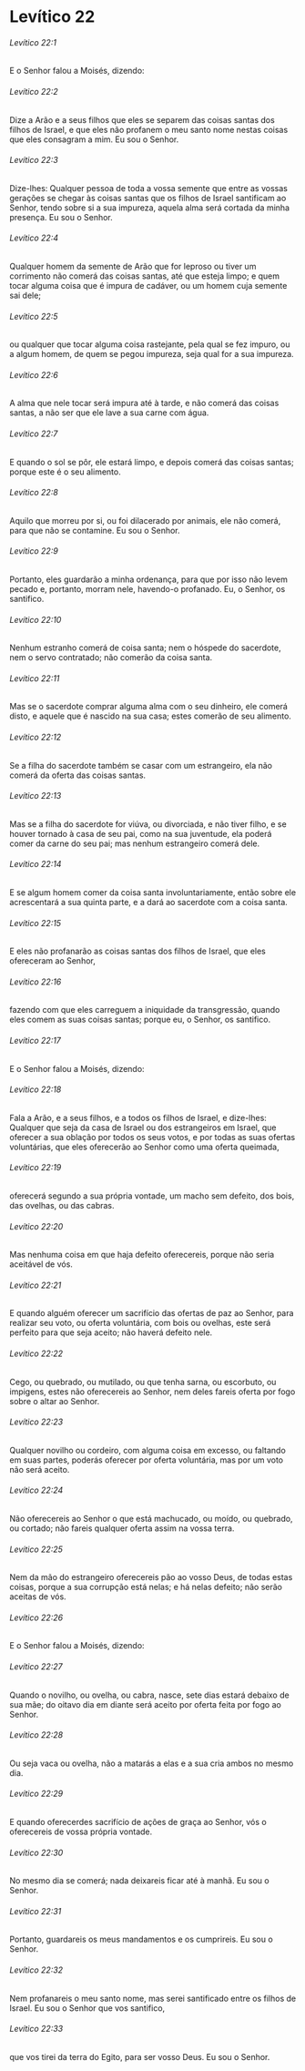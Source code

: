 # Levítico 22

###### Levítico 22:1

E o Senhor falou a Moisés, dizendo:

###### Levítico 22:2

Dize a Arão e a seus filhos que eles se separem das coisas santas dos filhos de Israel, e que eles não profanem o meu santo nome nestas coisas que eles consagram a mim. Eu sou o Senhor.

###### Levítico 22:3

Dize-lhes: Qualquer pessoa de toda a vossa semente que entre as vossas gerações se chegar às coisas santas que os filhos de Israel santificam ao Senhor, tendo sobre si a sua impureza, aquela alma será cortada da minha presença. Eu sou o Senhor.

###### Levítico 22:4

Qualquer homem da semente de Arão que for leproso ou tiver um corrimento não comerá das coisas santas, até que esteja limpo; e quem tocar alguma coisa que é impura de cadáver, ou um homem cuja semente sai dele;

###### Levítico 22:5

ou qualquer que tocar alguma coisa rastejante, pela qual se fez impuro, ou a algum homem, de quem se pegou impureza, seja qual for a sua impureza.

###### Levítico 22:6

A alma que nele tocar será impura até à tarde, e não comerá das coisas santas, a não ser que ele lave a sua carne com água.

###### Levítico 22:7

E quando o sol se pôr, ele estará limpo, e depois comerá das coisas santas; porque este é o seu alimento.

###### Levítico 22:8

Aquilo que morreu por si, ou foi dilacerado por animais, ele não comerá, para que não se contamine. Eu sou o Senhor.

###### Levítico 22:9

Portanto, eles guardarão a minha ordenança, para que por isso não levem pecado e, portanto, morram nele, havendo-o profanado. Eu, o Senhor, os santifico.

###### Levítico 22:10

Nenhum estranho comerá de coisa santa; nem o hóspede do sacerdote, nem o servo contratado; não comerão da coisa santa.

###### Levítico 22:11

Mas se o sacerdote comprar alguma alma com o seu dinheiro, ele comerá disto, e aquele que é nascido na sua casa; estes comerão de seu alimento.

###### Levítico 22:12

Se a filha do sacerdote também se casar com um estrangeiro, ela não comerá da oferta das coisas santas.

###### Levítico 22:13

Mas se a filha do sacerdote for viúva, ou divorciada, e não tiver filho, e se houver tornado à casa de seu pai, como na sua juventude, ela poderá comer da carne do seu pai; mas nenhum estrangeiro comerá dele.

###### Levítico 22:14

E se algum homem comer da coisa santa involuntariamente, então sobre ele acrescentará a sua quinta parte, e a dará ao sacerdote com a coisa santa.

###### Levítico 22:15

E eles não profanarão as coisas santas dos filhos de Israel, que eles ofereceram ao Senhor,

###### Levítico 22:16

fazendo com que eles carreguem a iniquidade da transgressão, quando eles comem as suas coisas santas; porque eu, o Senhor, os santifico.

###### Levítico 22:17

E o Senhor falou a Moisés, dizendo:

###### Levítico 22:18

Fala a Arão, e a seus filhos, e a todos os filhos de Israel, e dize-lhes: Qualquer que seja da casa de Israel ou dos estrangeiros em Israel, que oferecer a sua oblação por todos os seus votos, e por todas as suas ofertas voluntárias, que eles oferecerão ao Senhor como uma oferta queimada,

###### Levítico 22:19

oferecerá segundo a sua própria vontade, um macho sem defeito, dos bois, das ovelhas, ou das cabras.

###### Levítico 22:20

Mas nenhuma coisa em que haja defeito oferecereis, porque não seria aceitável de vós.

###### Levítico 22:21

E quando alguém oferecer um sacrifício das ofertas de paz ao Senhor, para realizar seu voto, ou oferta voluntária, com bois ou ovelhas, este será perfeito para que seja aceito; não haverá defeito nele.

###### Levítico 22:22

Cego, ou quebrado, ou mutilado, ou que tenha sarna, ou escorbuto, ou impigens, estes não oferecereis ao Senhor, nem deles fareis oferta por fogo sobre o altar ao Senhor.

###### Levítico 22:23

Qualquer novilho ou cordeiro, com alguma coisa em excesso, ou faltando em suas partes, poderás oferecer por oferta voluntária, mas por um voto não será aceito.

###### Levítico 22:24

Não oferecereis ao Senhor o que está machucado, ou moído, ou quebrado, ou cortado; não fareis qualquer oferta assim na vossa terra.

###### Levítico 22:25

Nem da mão do estrangeiro oferecereis pão ao vosso Deus, de todas estas coisas, porque a sua corrupção está nelas; e há nelas defeito; não serão aceitas de vós.

###### Levítico 22:26

E o Senhor falou a Moisés, dizendo:

###### Levítico 22:27

Quando o novilho, ou ovelha, ou cabra, nasce, sete dias estará debaixo de sua mãe; do oitavo dia em diante será aceito por oferta feita por fogo ao Senhor.

###### Levítico 22:28

Ou seja vaca ou ovelha, não a matarás a elas e a sua cria ambos no mesmo dia.

###### Levítico 22:29

E quando oferecerdes sacrifício de ações de graça ao Senhor, vós o oferecereis de vossa própria vontade.

###### Levítico 22:30

No mesmo dia se comerá; nada deixareis ficar até à manhã. Eu sou o Senhor.

###### Levítico 22:31

Portanto, guardareis os meus mandamentos e os cumprireis. Eu sou o Senhor.

###### Levítico 22:32

Nem profanareis o meu santo nome, mas serei santificado entre os filhos de Israel. Eu sou o Senhor que vos santifico,

###### Levítico 22:33

que vos tirei da terra do Egito, para ser vosso Deus. Eu sou o Senhor.

